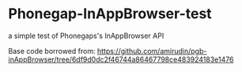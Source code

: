 # Phonegap-InAppBrowser-test
a simple test of Phonegaps's InAppBrowser API

Base code borrowed from:
https://github.com/amirudin/pgb-inAppBrowser/tree/6df9d0dc2f46744a86467798ce483924183e1476
